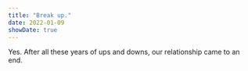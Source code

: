 ```yaml
---
title: "Break up."
date: 2022-01-09
showDate: true
---
```


Yes. After all these years of ups and downs, our relationship came to an end.